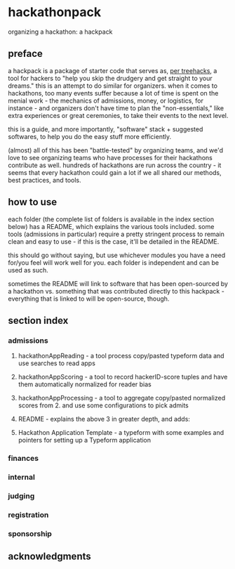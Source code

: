 # hackathonpack
organizing a hackathon: a hackpack

## preface
a hackpack is a package of starter code that serves as, [per treehacks](https://medium.com/@hackwithtrees/treehacks-the-redux-7f4e50feb8ba#.vkw9kbdkj), a tool for hackers to "help you skip the drudgery and get straight to your dreams." this is an attempt to do similar for organizers. when it comes to hackathons, too many events suffer because a lot of time is spent on the menial work - the mechanics of admissions, money, or logistics, for instance - and organizers don't have time to plan the "non-essentials," like extra experiences or great ceremonies, to take their events to the next level.

this is a guide, and more importantly, "software" stack + suggested softwares, to help you do the easy stuff more efficiently.

(almost) all of this has been "battle-tested" by organizing teams, and we'd love to see organizing teams who have processes for their hackathons contribute as well. hundreds of hackathons are run across the country - it seems that every hackathon could gain a lot if we all shared our methods, best practices, and tools.

## how to use
each folder (the complete list of folders is available in the index section below) has a README, which explains the various tools included. some tools (admissions in particular) require a pretty stringent process to remain clean and easy to use - if this is the case, it'll be detailed in the README.

this should go without saying, but use whichever modules you have a need for/you feel will work well for you. each folder is independent and can be used as such.

sometimes the README will link to software that has been open-sourced by a hackathon vs. something that was contributed directly to this hackpack - everything that is linked to will be open-source, though.

## section index

### admissions

1. hackathonAppReading - a tool process copy/pasted typeform data and use searches to read apps

2. hackathonAppScoring - a tool to record hackerID-score tuples and have them automatically normalized for reader bias

3. hackathonAppProcessing - a tool to aggregate copy/pasted normalized scores from 2. and use some configurations to pick admits

4. README - explains the above 3 in greater depth, and adds:

  1. Hackathon Application Template - a typeform with some examples and pointers for setting up a Typeform application

### finances
### internal
### judging
### registration
### sponsorship

## acknowledgments